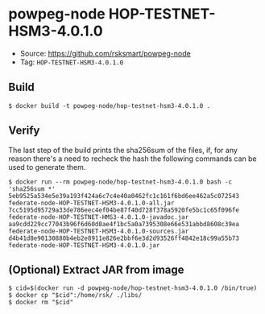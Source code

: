 # powpeg-node HOP-TESTNET-HSM3-4.0.1.0

* Source: https://github.com/rsksmart/powpeg-node
* Tag: `HOP-TESTNET-HSM3-4.0.1.0`

## Build

```
$ docker build -t powpeg-node/hop-testnet-hsm3-4.0.1.0 .
```

## Verify

The last step of the build prints the sha256sum of the files, if, for any reason there's a need to recheck the hash the following commands can be used to generate them.

```
$ docker run --rm powpeg-node/hop-testnet-hsm3-4.0.1.0 bash -c 'sha256sum *'
5eb9525a534e5e39a193f424a6c7c4e40a0462fc1c161f6bd6ee462a5c072543  federate-node-HOP-TESTNET-HSM3-4.0.1.0-all.jar 
7cc5195d95729a33de786eec4ef04be87f40d728f378a5920fe5bc1c65f096fe  federate-node-HOP-TESTNET-HMS3-4.0.1.0-javadoc.jar
aa9cdd229cc77043b96f6d60d8ae4f1bc5a0a7395308e66e531abbd8608c39ea  federate-node-HOP-TESTNET-HSM3-4.0.1.0-sources.jar
d4b41d8e90130880b4eb2e8911e826e2bbf6e3d2d93526ff4842e18c99a55b73  federate-node-HOP-TESTNET-HSM3-4.0.1.0.jar
```

## (Optional) Extract JAR from image

```
$ cid=$(docker run -d powpeg-node/hop-testnet-hsm3-4.0.1.0 /bin/true)
$ docker cp "$cid":/home/rsk/ ./libs/
$ docker rm "$cid"
```
